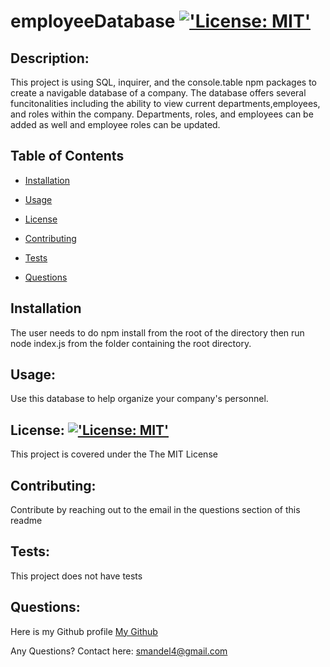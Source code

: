 # employeeDatabase [!['License: MIT'](https://img.shields.io/badge/License-MIT-yellow.svg)](https://opensource.org/licenses/MIT) 

## Description:

This project is using SQL, inquirer, and the console.table npm packages to create a navigable database of a company. The database offers several funcitonalities including the ability to view current departments,employees, and roles within the company. Departments, roles, and employees can be added as well and employee roles can be updated. 
 
## Table of Contents

* [Installation](#Installation)

* [Usage](#Usage)

* [License](#License)

* [Contributing](#Contributing)

* [Tests](#Tests)

* [Questions](#Questions)

## Installation

The user needs to do npm install from the root of the directory then run node index.js from the folder containing the root directory.  

## Usage:

Use this database to help organize your company's personnel. 
 
## License: [!['License: MIT'](https://img.shields.io/badge/License-MIT-yellow.svg)](https://opensource.org/licenses/MIT)

This project is covered under the The MIT License 
 
## Contributing:

Contribute by reaching out to the email in the questions section of this readme 
 
## Tests:

This project does not have tests
 
## Questions:

Here is my Github profile [My Github](https://github.com/Sambalogna)
 
Any Questions? Contact here: smandel4@gmail.com

                            